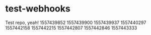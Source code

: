 # test-webhooks

Test repo, yeah!
1557439852
1557439900
1557439937
1557440297
1557442158
1557442215
1557442807
1557442846
1557443333

